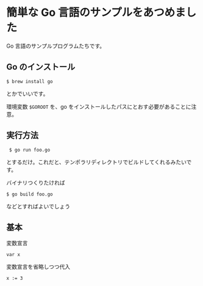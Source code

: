 簡単な Go 言語のサンプルをあつめました
=====================================

Go 言語のサンプルプログラムたちです。

## Go のインストール

    $ brew install go

とかでいいです。

環境変数 `$GOROOT` を、go をインストールしたパスにとおす必要があることに注意。

## 実行方法

     $ go run foo.go

とするだけ。これだと、テンポラリディレクトリでビルドしてくれるみたいです。

バイナリつくりたければ
    
    $ go build foo.go

などとすればよいでしょう

## 基本

変数宣言

    var x

変数宣言を省略しつつ代入

    x := 3

